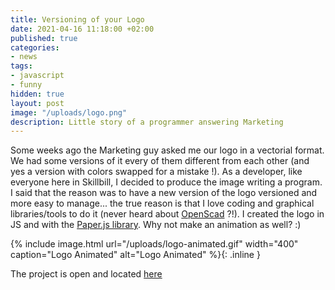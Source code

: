 ```yaml
---
title: Versioning of your Logo
date: 2021-04-16 11:18:00 +02:00
published: true
categories:
- news
tags:
- javascript
- funny
hidden: true
layout: post
image: "/uploads/logo.png"
description: Little story of a programmer answering Marketing
---
```


Some weeks ago the Marketing guy asked me our logo in a vectorial format. We had some versions of it every of them different from each other (and yes a version with colors swapped for a mistake !).
As a developer, like everyone here in Skillbill, I decided to produce the image writing a program. I said that the reason was to have a new version of the logo versioned and more easy to manage... the true reason is that I love coding and graphical libraries/tools to do it (never heard about [OpenScad](http://openscad.org/) ?!).
I created the logo in JS and with the [Paper.js library](http://paperjs.org/).
Why not make an animation as well? :)

{% include image.html url="/uploads/logo-animated.gif" width="400" caption="Logo Animated" alt="Logo Animated" %}{: .inline }

The project is open and located [here](https://github.com/Skillbill/company-logo)

